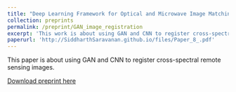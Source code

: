 ```yaml
---
title: "Deep Learning Framework for Optical and Microwave Image Matching"
collection: preprints
permalink: /preprint/GAN_image_registration
excerpt: 'This work is about using GAN and CNN to register cross-spectral remote sensing images.'
paperurl: 'http://SiddharthSaravanan.github.io/files/Paper_8_.pdf'
---
```

This paper is about using GAN and CNN to register cross-spectral remote sensing images.

[Download preprint here](https://www.researchgate.net/publication/351437390_Deep_Learning_Framework_for_Optical_and_Microwave_Image_Matching)
